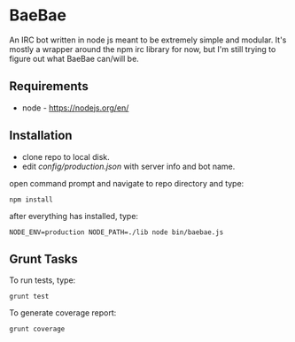 # BaeBae

An IRC bot written in node js meant to be extremely simple and modular. It's
mostly a wrapper around the npm irc library for now, but I'm still trying to
figure out what BaeBae can/will be.

## Requirements

* node - https://nodejs.org/en/

## Installation

* clone repo to local disk.
* edit *config/production.json* with server info and bot name.

open command prompt and navigate to repo directory and type:

    npm install


after everything has installed, type:

    NODE_ENV=production NODE_PATH=./lib node bin/baebae.js

## Grunt Tasks

To run tests, type:

    grunt test

To generate coverage report:

    grunt coverage
